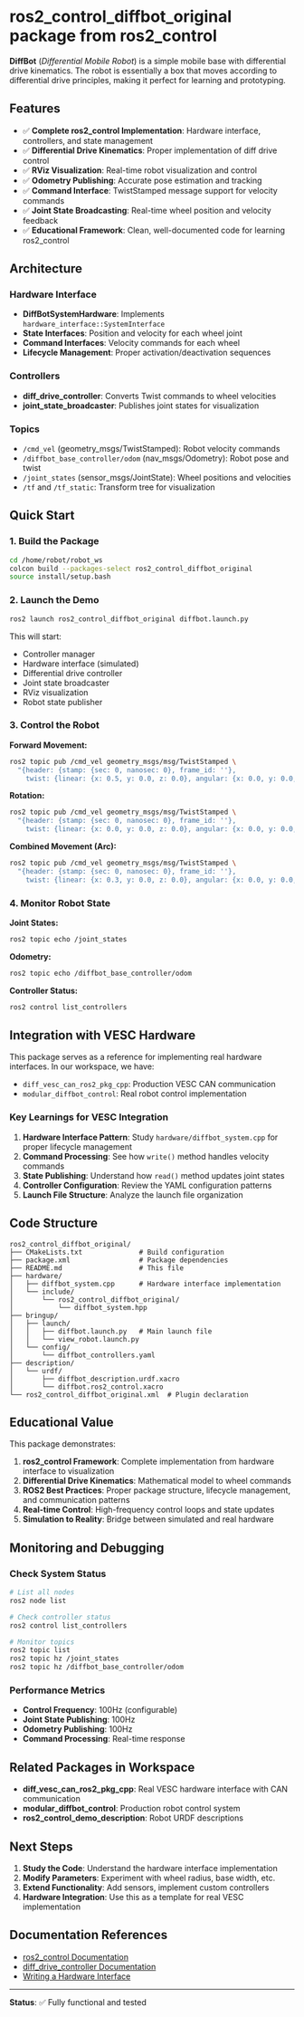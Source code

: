 # ros2_control_diffbot_original package from ros2_control


**DiffBot** (*Differential Mobile Robot*) is a simple mobile base with differential drive kinematics. The robot is essentially a box that moves according to differential drive principles, making it perfect for learning and prototyping.

## Features

- ✅ **Complete ros2_control Implementation**: Hardware interface, controllers, and state management
- ✅ **Differential Drive Kinematics**: Proper implementation of diff drive control
- ✅ **RViz Visualization**: Real-time robot visualization and control
- ✅ **Odometry Publishing**: Accurate pose estimation and tracking
- ✅ **Command Interface**: TwistStamped message support for velocity commands
- ✅ **Joint State Broadcasting**: Real-time wheel position and velocity feedback
- ✅ **Educational Framework**: Clean, well-documented code for learning ros2_control

## Architecture

### Hardware Interface
- **DiffBotSystemHardware**: Implements `hardware_interface::SystemInterface`
- **State Interfaces**: Position and velocity for each wheel joint
- **Command Interfaces**: Velocity commands for each wheel
- **Lifecycle Management**: Proper activation/deactivation sequences

### Controllers
- **diff_drive_controller**: Converts Twist commands to wheel velocities
- **joint_state_broadcaster**: Publishes joint states for visualization

### Topics
- `/cmd_vel` (geometry_msgs/TwistStamped): Robot velocity commands
- `/diffbot_base_controller/odom` (nav_msgs/Odometry): Robot pose and twist
- `/joint_states` (sensor_msgs/JointState): Wheel positions and velocities
- `/tf` and `/tf_static`: Transform tree for visualization

## Quick Start

### 1. Build the Package
```bash
cd /home/robot/robot_ws
colcon build --packages-select ros2_control_diffbot_original
source install/setup.bash
```

### 2. Launch the Demo
```bash
ros2 launch ros2_control_diffbot_original diffbot.launch.py
```

This will start:
- Controller manager
- Hardware interface (simulated)
- Differential drive controller
- Joint state broadcaster
- RViz visualization
- Robot state publisher

### 3. Control the Robot

**Forward Movement:**
```bash
ros2 topic pub /cmd_vel geometry_msgs/msg/TwistStamped \
  "{header: {stamp: {sec: 0, nanosec: 0}, frame_id: ''}, 
    twist: {linear: {x: 0.5, y: 0.0, z: 0.0}, angular: {x: 0.0, y: 0.0, z: 0.0}}}" -r 10
```

**Rotation:**
```bash
ros2 topic pub /cmd_vel geometry_msgs/msg/TwistStamped \
  "{header: {stamp: {sec: 0, nanosec: 0}, frame_id: ''}, 
    twist: {linear: {x: 0.0, y: 0.0, z: 0.0}, angular: {x: 0.0, y: 0.0, z: 0.5}}}" -r 10
```

**Combined Movement (Arc):**
```bash
ros2 topic pub /cmd_vel geometry_msgs/msg/TwistStamped \
  "{header: {stamp: {sec: 0, nanosec: 0}, frame_id: ''}, 
    twist: {linear: {x: 0.3, y: 0.0, z: 0.0}, angular: {x: 0.0, y: 0.0, z: 0.2}}}" -r 10
```

### 4. Monitor Robot State

**Joint States:**
```bash
ros2 topic echo /joint_states
```

**Odometry:**
```bash
ros2 topic echo /diffbot_base_controller/odom
```

**Controller Status:**
```bash
ros2 control list_controllers
```

## Integration with VESC Hardware

This package serves as a reference for implementing real hardware interfaces. In our workspace, we have:

- `diff_vesc_can_ros2_pkg_cpp`: Production VESC CAN communication
- `modular_diffbot_control`: Real robot control implementation

### Key Learnings for VESC Integration

1. **Hardware Interface Pattern**: Study `hardware/diffbot_system.cpp` for proper lifecycle management
2. **Command Processing**: See how `write()` method handles velocity commands
3. **State Publishing**: Understand how `read()` method updates joint states
4. **Controller Configuration**: Review the YAML configuration patterns
5. **Launch File Structure**: Analyze the launch file organization

## Code Structure

```
ros2_control_diffbot_original/
├── CMakeLists.txt              # Build configuration
├── package.xml                 # Package dependencies
├── README.md                   # This file
├── hardware/
│   ├── diffbot_system.cpp      # Hardware interface implementation
│   └── include/
│       └── ros2_control_diffbot_original/
│           └── diffbot_system.hpp
├── bringup/
│   ├── launch/
│   │   ├── diffbot.launch.py   # Main launch file
│   │   └── view_robot.launch.py
│   └── config/
│       └── diffbot_controllers.yaml
├── description/
│   └── urdf/
│       ├── diffbot_description.urdf.xacro
│       └── diffbot.ros2_control.xacro
└── ros2_control_diffbot_original.xml  # Plugin declaration
```

## Educational Value

This package demonstrates:

1. **ros2_control Framework**: Complete implementation from hardware interface to visualization
2. **Differential Drive Kinematics**: Mathematical model to wheel commands
3. **ROS2 Best Practices**: Proper package structure, lifecycle management, and communication patterns
4. **Real-time Control**: High-frequency control loops and state updates
5. **Simulation to Reality**: Bridge between simulated and real hardware

## Monitoring and Debugging

### Check System Status
```bash
# List all nodes
ros2 node list

# Check controller status
ros2 control list_controllers

# Monitor topics
ros2 topic list
ros2 topic hz /joint_states
ros2 topic hz /diffbot_base_controller/odom
```

### Performance Metrics
- **Control Frequency**: 100Hz (configurable)
- **Joint State Publishing**: 100Hz
- **Odometry Publishing**: 100Hz
- **Command Processing**: Real-time response

## Related Packages in Workspace

- **diff_vesc_can_ros2_pkg_cpp**: Real VESC hardware interface with CAN communication
- **modular_diffbot_control**: Production robot control system
- **ros2_control_demo_description**: Robot URDF descriptions

## Next Steps

1. **Study the Code**: Understand the hardware interface implementation
2. **Modify Parameters**: Experiment with wheel radius, base width, etc.
3. **Extend Functionality**: Add sensors, implement custom controllers
4. **Hardware Integration**: Use this as a template for real VESC implementation

## Documentation References

- [ros2_control Documentation](https://control.ros.org/)
- [diff_drive_controller Documentation](https://control.ros.org/master/doc/ros2_controllers/diff_drive_controller/doc/userdoc.html)
- [Writing a Hardware Interface](https://control.ros.org/master/doc/ros2_control/hardware_interface/doc/writing_new_hardware_interface.html)

---

**Status**: ✅ Fully functional and tested  
